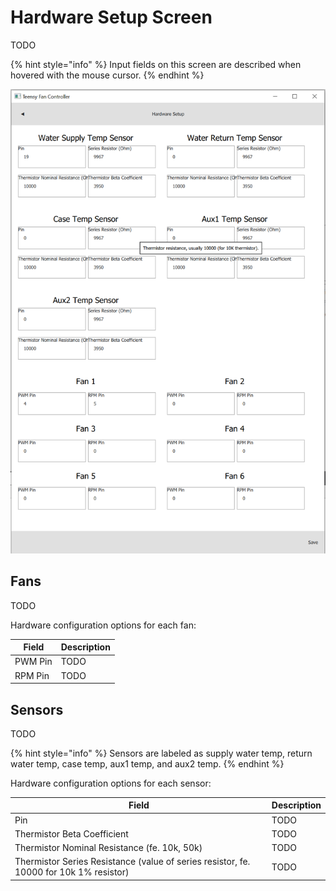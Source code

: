 # Hardware Setup Screen

TODO

{% hint style="info" %}
Input fields on this screen are described when hovered with the mouse cursor.
{% endhint %}

![Controller Log screenshot](../../doc/images/ui.hwsetup.1.png)


## Fans

TODO

Hardware configuration options for each fan:

Field | Description
----- | -----
PWM Pin | TODO
RPM Pin | TODO

## Sensors

TODO

{% hint style="info" %}
Sensors are labeled as supply water temp, return water temp, case temp, aux1 temp, and aux2 temp.
{% endhint %}
 
Hardware configuration options for each sensor:

Field | Description
----- | -----
Pin | TODO
Thermistor Beta Coefficient | TODO
Thermistor Nominal Resistance (fe. 10k, 50k) | TODO
Thermistor Series Resistance (value of series resistor, fe. 10000 for 10k 1% resistor) | TODO


